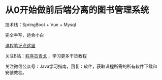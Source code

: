 # 从0开始做前后端分离的图书管理系统

技术栈：SpringBoot + Vue + Mysql

完全手写，适合小白

[课程笔记点这里](文档/笔记.md)

关注B站：[程序员青戈](https://space.bilibili.com/402779077) ，学习更多干货教程

关注微信公众号：Java学习指南，回复：软件，获取课程所需的所有软件下载和安装教程。